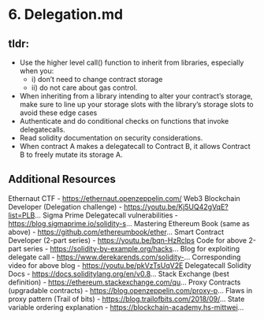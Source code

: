 # 6. Delegation.md

## tldr:
- Use the higher level call() function to inherit from libraries, especially when you:
  - i) don’t need to change contract storage
  - ii) do not care about gas control.
- When inheriting from a library intending to alter your contract’s storage, make sure to line up your storage slots with the library’s storage slots to avoid these edge cases
- Authenticate and do conditional checks on functions that invoke delegatecalls.
- Read solidity documentation on security considerations.
- When contract A makes a delegatecall to Contract B, it allows Contract B to freely mutate its storage A.

## Additional Resources
Ethernaut CTF - https://ethernaut.openzeppelin.com/
Web3 Blockchain Developer (Delegation challenge) - https://youtu.be/Kj5UQ42gVqE?list=PLB...
Sigma Prime Delegatecall vulnerabilities - https://blog.sigmaprime.io/solidity-s...
Mastering Ethereum Book (same as above) - https://github.com/ethereumbook/ether...
Smart Contract Developer (2-part series) - https://youtu.be/bqn-HzRclps
Code for above 2-part series - https://solidity-by-example.org/hacks...
Blog for exploiting delegate call - https://www.derekarends.com/solidity-...
Corresponding video for above blog - https://youtu.be/pkVzTsUqV2E
Delegatecall Solidity Docs - https://docs.soliditylang.org/en/v0.8...
Stack Exchange (best definition) - https://ethereum.stackexchange.com/qu...
Proxy Contracts (upgradable contracts) - https://blog.openzeppelin.com/proxy-p...
Flaws in proxy pattern (Trail of bits) - https://blog.trailofbits.com/2018/09/...
State variable ordering explanation - https://blockchain-academy.hs-mittwei...
